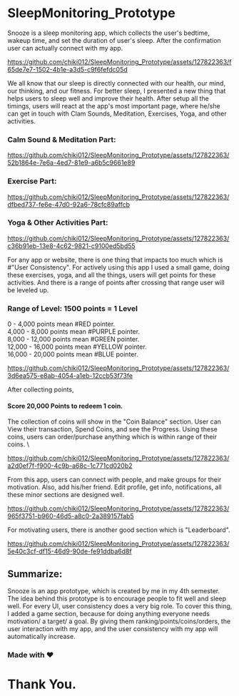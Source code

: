 # SleepMonitoring_Prototype

Snooze is a sleep monitoring app, which collects the user's bedtime, wakeup time, and set the duration of user's sleep. After the confirmation user can actually connect with my app. 

https://github.com/chiki012/SleepMonitoring_Prototype/assets/127822363/f65de7e7-1502-4b1e-a3d5-c9f6fefdc05d

We all know that our sleep is directly connected with our health, our mind, our thinking, and our fitness. For better sleep, I presented a new thing that helps users to sleep well and improve their health. After setup all the timings, users will react at the app's most important page, where he/she can get in touch with Clam Sounds, Meditation, Exercises, Yoga, and other activities.

### Calm Sound & Meditation Part:

https://github.com/chiki012/SleepMonitoring_Prototype/assets/127822363/52b1864e-7e6a-4ed7-81e9-a6b5c9661e89

### Exercise Part:

https://github.com/chiki012/SleepMonitoring_Prototype/assets/127822363/dfbed737-fe6e-47d0-92a6-78cfc89affcb

### Yoga & Other Activities Part:

https://github.com/chiki012/SleepMonitoring_Prototype/assets/127822363/c36b91eb-13e8-4c62-9821-c9100ed5bd55

For any app or website, there is one thing that impacts too much which is #"User Consistency". For actively using this app I used a small game, doing these exercises, yoga, and all the things, users will get points for these activities. And there is a range of points after crossing that range user will be leveled up. 

### Range of Level: 1500 points = 1 Level
0 - 4,000 points mean #RED pointer. \
4,000 - 8,000 points mean #PURPLE pointer. \
8,000 - 12,000 points mean #GREEN pointer. \
12,000 - 16,000 points mean #YELLOW pointer. \
16,000 - 20,000 points mean #BLUE pointer. 


https://github.com/chiki012/SleepMonitoring_Prototype/assets/127822363/3d6ea575-e8ab-4054-a1eb-12ccb53f73fe

After collecting points, 
#### Score 20,000 Points to redeem 1 coin.

The collection of coins will show in the "Coin Balance" section. User can View their transaction, Spend Coins, and see the Progress. Using these coins, users can order/purchase anything which is within range of their coins. \

https://github.com/chiki012/SleepMonitoring_Prototype/assets/127822363/a2d0ef7f-f900-4c9b-a68c-1c771cd020b2

From this app, users can connect with people, and make groups for their motivation. Also, add his/her friend. Edit profile, get info, notifications, all these minor sections are designed well.

https://github.com/chiki012/SleepMonitoring_Prototype/assets/127822363/965f3751-b960-46d5-a8c0-2a389157fab5

For motivating users, there is another good section which is "Leaderboard".


https://github.com/chiki012/SleepMonitoring_Prototype/assets/127822363/5e40c3cf-df15-46d9-90de-fe91ddba6d8f


## Summarize:
Snooze is an app prototype, which is created by me in my 4th semester. The idea behind this prototype is to encourage people to fit well and sleep well. For every UI, user consistency does a very big role. To cover this thing, I added a game section, because for doing anything everyone needs motivation/ a target/ a goal. By giving them ranking/points/coins/orders, the user interaction with my app, and the user consistency with my app will automatically increase. 

### Made with ❤️ 
# Thank You.



